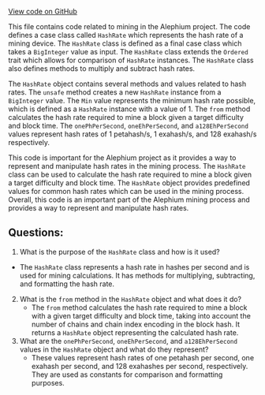 [View code on GitHub](https://github.com/alephium/alephium/protocol/src/main/scala/org/alephium/protocol/mining/HashRate.scala)

This file contains code related to mining in the Alephium project. The code defines a case class called `HashRate` which represents the hash rate of a mining device. The `HashRate` class is defined as a final case class which takes a `BigInteger` value as input. The `HashRate` class extends the `Ordered` trait which allows for comparison of `HashRate` instances. The `HashRate` class also defines methods to multiply and subtract hash rates.

The `HashRate` object contains several methods and values related to hash rates. The `unsafe` method creates a new `HashRate` instance from a `BigInteger` value. The `Min` value represents the minimum hash rate possible, which is defined as a `HashRate` instance with a value of 1. The `from` method calculates the hash rate required to mine a block given a target difficulty and block time. The `onePhPerSecond`, `oneEhPerSecond`, and `a128EhPerSecond` values represent hash rates of 1 petahash/s, 1 exahash/s, and 128 exahash/s respectively.

This code is important for the Alephium project as it provides a way to represent and manipulate hash rates in the mining process. The `HashRate` class can be used to calculate the hash rate required to mine a block given a target difficulty and block time. The `HashRate` object provides predefined values for common hash rates which can be used in the mining process. Overall, this code is an important part of the Alephium mining process and provides a way to represent and manipulate hash rates.
## Questions: 
 1. What is the purpose of the `HashRate` class and how is it used?
   - The `HashRate` class represents a hash rate in hashes per second and is used for mining calculations. It has methods for multiplying, subtracting, and formatting the hash rate.
2. What is the `from` method in the `HashRate` object and what does it do?
   - The `from` method calculates the hash rate required to mine a block with a given target difficulty and block time, taking into account the number of chains and chain index encoding in the block hash. It returns a `HashRate` object representing the calculated hash rate.
3. What are the `onePhPerSecond`, `oneEhPerSecond`, and `a128EhPerSecond` values in the `HashRate` object and what do they represent?
   - These values represent hash rates of one petahash per second, one exahash per second, and 128 exahashes per second, respectively. They are used as constants for comparison and formatting purposes.